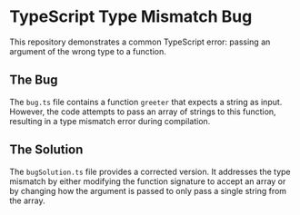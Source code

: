 # TypeScript Type Mismatch Bug

This repository demonstrates a common TypeScript error: passing an argument of the wrong type to a function.

## The Bug

The `bug.ts` file contains a function `greeter` that expects a string as input. However, the code attempts to pass an array of strings to this function, resulting in a type mismatch error during compilation.

## The Solution

The `bugSolution.ts` file provides a corrected version. It addresses the type mismatch by either modifying the function signature to accept an array or by changing how the argument is passed to only pass a single string from the array.